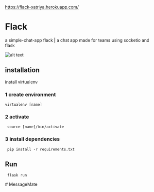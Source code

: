 https://flack-xatriya.herokuapp.com/

# Flack
a simple-chat-app
flack | a chat app made for teams using socketio and flask

![alt text](/static/image.png)

## installation

install virtualenv

### 1 create environment 
    
    virtualenv [name]
    
### 2 activate
    
     source [name]/bin/activate
     
### 3 install dependencies

     pip install -r requirements.txt
     
## Run 

     flask run
     
#   M e s s a g e M a t e  
 